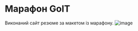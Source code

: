 # Марафон GoIT 
Виконаний сайт резюме за макетом із марафону.
![image](https://user-images.githubusercontent.com/96209694/172855035-cd6919d5-c349-4a82-985d-c1a4ac92d4e2.png)

